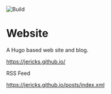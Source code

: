 ![Build](https://github.com/jericks/jericks.github.io/workflows/github%20pages/badge.svg)

Website
=======

A Hugo based web site and blog.

https://jericks.github.io/

RSS Feed 

https://jericks.github.io/posts/index.xml
